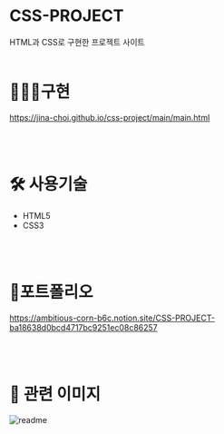 # CSS-PROJECT
 HTML과 CSS로 구현한 프로젝트 사이트
 <br/>
<br/>
 
 # 👩🏻‍💻구현
 https://jina-choi.github.io/css-project/main/main.html

<br/>
<br/>

# 🛠 사용기술
- HTML5
- CSS3

<br/>
<br/>

# 📖포트폴리오
https://ambitious-corn-b6c.notion.site/CSS-PROJECT-ba18638d0bcd4717bc9251ec08c86257

<br/>
<br/>

# 🙂 관련 이미지
![readme](https://user-images.githubusercontent.com/54574730/195828662-6a7698ed-83f7-4ec4-9af4-b8e52a44f6d7.PNG)
